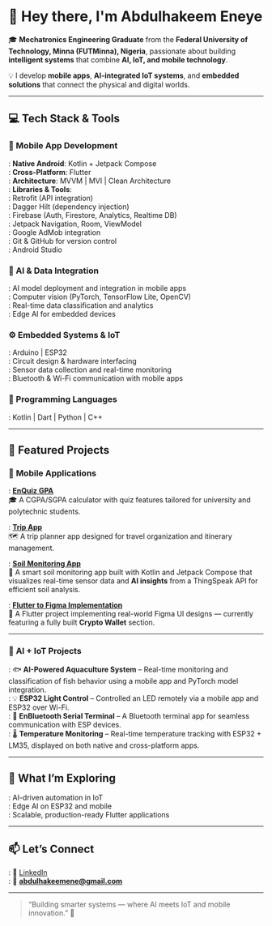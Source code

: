 # 👋 Hey there, I'm Abdulhakeem Eneye  

🎓 **Mechatronics Engineering Graduate** from the **Federal University of Technology, Minna (FUTMinna), Nigeria**, passionate about building **intelligent systems** that combine **AI, IoT, and mobile technology**.  

💡 I develop **mobile apps**, **AI-integrated IoT systems**, and **embedded solutions** that connect the physical and digital worlds.  

---

## 💻 Tech Stack & Tools  

### 📱 Mobile App Development  
: **Native Android**: Kotlin + Jetpack Compose  
: **Cross-Platform**: Flutter  
: **Architecture**: MVVM | MVI | Clean Architecture  
: **Libraries & Tools**:  
  : Retrofit (API integration)  
  : Dagger Hilt (dependency injection)  
  : Firebase (Auth, Firestore, Analytics, Realtime DB)  
  : Jetpack Navigation, Room, ViewModel  
  : Google AdMob integration  
  : Git & GitHub for version control  
  : Android Studio  

### 🧠 AI & Data Integration  
: AI model deployment and integration in mobile apps  
: Computer vision (PyTorch, TensorFlow Lite, OpenCV)  
: Real-time data classification and analytics  
: Edge AI for embedded devices  

### ⚙️ Embedded Systems & IoT  
: Arduino | ESP32  
: Circuit design & hardware interfacing  
: Sensor data collection and real-time monitoring  
: Bluetooth & Wi-Fi communication with mobile apps  

### 💬 Programming Languages  
: Kotlin | Dart | Python | C++  

---

## 🚀 Featured Projects  

### 📱 **Mobile Applications**  
: [**EnQuiz GPA**](https://github.com/abduleneye/CGPA-SGPA-QuizApp/tree/addingCGPA_QUIZ_and_IMPROVING_UI/UX)  
  🎓 A CGPA/SGPA calculator with quiz features tailored for university and polytechnic students.  

: [**Trip App**](https://github.com/abduleneye/TripApp)  
  🗺️ A trip planner app designed for travel organization and itinerary management.  

: [**Soil Monitoring App**](https://github.com/abduleneye/SoilApp)  
  🌱 A smart soil monitoring app built with Kotlin and Jetpack Compose that visualizes real-time sensor data and **AI insights** from a ThingSpeak API for efficient soil analysis.  

: [**Flutter to Figma Implementation**](https://github.com/abduleneye/figma_implementations)  
  🎨 A Flutter project implementing real-world Figma UI designs — currently featuring a fully built **Crypto Wallet** section.  

---

### 🤖 **AI + IoT Projects**  
: 🐟 **AI-Powered Aquaculture System** – Real-time monitoring and classification of fish behavior using a mobile app and PyTorch model integration.  
: 💡 **ESP32 Light Control** – Controlled an LED remotely via a mobile app and ESP32 over Wi-Fi.  
: 📡 **EnBluetooth Serial Terminal** – A Bluetooth terminal app for seamless communication with ESP devices.  
: 🌡️ **Temperature Monitoring** – Real-time temperature tracking with ESP32 + LM35, displayed on both native and cross-platform apps.  

---

## 🌱 What I’m Exploring  
: AI-driven automation in IoT  
: Edge AI on ESP32 and mobile  
: Scalable, production-ready Flutter applications  

---

## 📫 Let’s Connect  
: 💼 [LinkedIn](https://www.linkedin.com/in/abdulhakeem-eneye-127b93274?utm_source=share&utm_campaign=share_via&utm_content=profile&utm_medium=android_app)  
: 📧 **abdulhakeemene@gmail.com**  

---

> “Building smarter systems — where AI meets IoT and mobile innovation.” 🚀
